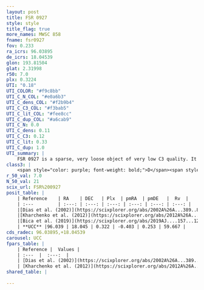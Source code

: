```yaml
---
layout: post
title: FSR 0927
style: style
title_flag: true
more_names: MWSC 858
fname: fsr0927
fov: 0.233
ra_icrs: 96.03895
de_icrs: 18.04539
glon: 193.81504
glat: 2.31998
r50: 7.0
plx: 0.3224
UTI: "0.18"
UTI_COLOR: "#f9c8bb"
UTI_C_N_COL: "#e0a6b3"
UTI_C_dens_COL: "#f2b9b4"
UTI_C_C3_COL: "#f3bab5"
UTI_C_lit_COL: "#fee8cc"
UTI_C_dup_COL: "#a6cab9"
UTI_C_N: 0.0
UTI_C_dens: 0.11
UTI_C_C3: 0.12
UTI_C_lit: 0.33
UTI_C_dup: 1.0
UTI_summary: |
    FSR 0927 is a sparse, very loose object of very low C3 quality. It is poorly studied in the literature, with no articles listed in the last 6 years.<br><br><span style="color: #99180f; font-weight: bold;">Warning: </span>contains less than 25 stars with <i>P>0.5</i> estimated.
class3: |
    <span style="color: purple; font-weight: bold;">D</span><span style="color: red; font-weight: bold;">C</span>
r_50_val: 7.0
N_50_val: 21
scix_url: FSR%200927
posit_table: |
    | Reference    | RA    | DEC   | Plx  | pmRA  | pmDE   |  Rv  |
    | :---         | :---: | :---: | :---: | :---: | :---: | :---: |
    |[Dias et al. (2002)](https://scixplorer.org/abs/2002A%26A...389..871D) | 96.042 | 18.025 | -- | -0.47 | -1.68 | -- |
    |[Kharchenko et al. (2012)](https://scixplorer.org/abs/2012A%26A...543A.156K) | 96.06 | 18.017 | -- | -0.47 | -1.68 | -- |
    |[Bica et al. (2019)](https://scixplorer.org/abs/2019AJ....157...12B) | 96.045 | 18.023 | -- | -- | -- | -- |
    | **UCC** |96.039 | 18.045 | 0.322 | -0.403 | 0.253 | 59.667 | 
cds_radec: 96.03895,+18.04539
carousel: UCC
fpars_table: |
    | Reference |  Values |
    | :---  |  :---:  |
    | [Dias et al. (2002)](https://scixplorer.org/abs/2002A%26A...389..871D) | `E(B-V)=0.895, Dist=2981.0, Age=8.65` |
    | [Kharchenko et al. (2012)](https://scixplorer.org/abs/2012A%26A...543A.156K) | `e_bv=0.895, distance=2981, log_age=8.65` |
shared_table: |
    
---
```

